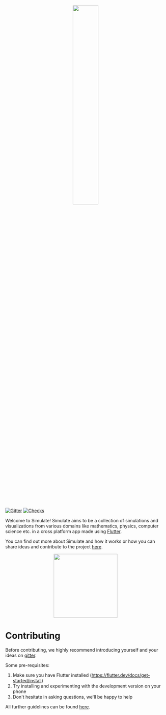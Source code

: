 <p align="center">
    <a href="https://github.com/builtree/simulate">
        <img src="https://raw.githubusercontent.com/builtree/assets/simulate/documentation/SimulateTitle.svg" width=40%/>
    </a>
</p>

[![Gitter](https://badges.gitter.im/codEd-org/simulate.svg)](https://gitter.im/codEd-org/simulate?utm_source=badge&utm_medium=badge&utm_campaign=pr-badge)
[![Checks](https://github.com/builtree/simulate/actions/workflows/checks.yml/badge.svg)](https://github.com/builtree/simulate/actions/workflows/checks.yml)

Welcome to Simulate! Simulate aims to be a collection of simulations and visualizations from various domains like mathematics, physics, computer science etc. in a cross platform app made using [Flutter](https://flutter.dev/).

You can find out more about Simulate and how it works or how you can share ideas and contribute to the project [here](https://builtree.github.io/simulate/).

<p align="center">
    <a href="https://builtree.github.io/simulate/web">
        <img src="https://raw.githubusercontent.com/builtree/assets/simulate/documentation/LaunchWebApp.svg" width=200px>
        </img>
    </a>
</p>

# Contributing

Before contributing, we highly recommend introducing yourself and your ideas on [gitter](https://gitter.im/codEd-org/simulate).

Some pre-requisites:

1. Make sure you have Flutter installed (https://flutter.dev/docs/get-started/install)
2. Try installing and experimenting with the development version on your phone
3. Don't hesitate in asking questions, we'll be happy to help


All further guidelines can be found [here](https://builtree.github.io/simulate/contributing).
